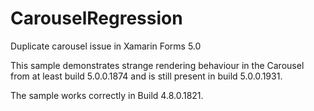 # CarouselRegression
Duplicate carousel issue in Xamarin Forms 5.0

This sample demonstrates strange rendering behaviour in the Carousel from at least build 5.0.0.1874 and is still present in build 5.0.0.1931.

The sample works correctly in Build 4.8.0.1821.
